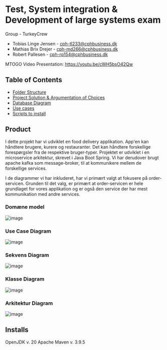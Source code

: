 # Test, System integration & Development of large systems exam
Group - TurkeyCrew
- Tobias Linge Jensen - cph-tl233@cphbusiness.dk
- Mathias Brix Drejer - cph-md266@cphbusiness.dk
- Robert Pallesen - cph-rp154@cphbusiness.dk

MTOGO Video Presentation:
https://youtu.be/cWH5bsO42Qw

## Table of Contents
- [Folder Structure](#folder-structure)
- [Project Solution & Argumentation of Choices](#project-solution--argumentation-of-choices)
- [Database Diagram](#database-diagram)
- [Use cases](#use-cases)
- [Scripts to install](#scripts)

## Product
I dette projekt har vi udviklet en food delivery applikation. App'en kan håndtere brugere, kurere og restauranter. Det kan håndtere forskellige forespørgsler fra de respektive bruger-typer.
Projektet er udviklet i en microservice arkitektur, skrevet i Java Boot Spring. Vi har derudover brugt apache kafka som message-broker, til at kommunikere mellem de forskellige services.

I de diagrammer vi har inkluderet, har vi primært valgt at fokusere på order-servicen.
Grunden til det valg, er primært at order-servicen er hele grundlaget for vores applikation og er også den service der har mest kommunikation med andre services.

### Domæne model
![image](https://github.com/SirBobbert/mtogo/assets/76921857/9abfd4db-ad24-4873-830f-76d18d849b10)

### Use Case Diagram
![image](https://github.com/SirBobbert/mtogo/assets/76921857/a6be7cae-cc66-4da5-979d-1c5bc59fb20a)

### Sekvens Diagram
![image](https://github.com/SirBobbert/mtogo/assets/76921857/c8af88dc-0a12-4e84-9453-f2fefa96bc6f)

### Klasse Diagram
![image](https://github.com/SirBobbert/mtogo/assets/76921857/09c823b1-a426-4e4c-93cd-25301d94c955)

### Arkitektur Diagram
![image](https://github.com/SirBobbert/mtogo/assets/76921857/81f775b8-02e8-42a3-9dbe-c1b8b22c1e5d)

## Installs
OpenJDK v. 20
Apache Maven v. 3.9.5  

